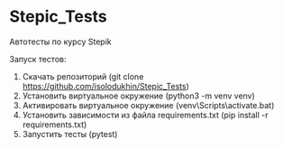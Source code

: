 # Stepic_Tests
Автотесты по курсу Stepik

Запуск тестов:
1. Скачать репозиторий (git clone https://github.com/isolodukhin/Stepic_Tests)
2. Установить виртуальное окружение (python3 -m venv venv)
3. Активировать виртуальное окружение (venv\Scripts\activate.bat)
4. Установить зависимости из файла requirements.txt (pip install -r requirements.txt)
5. Запустить тесты (pytest)
